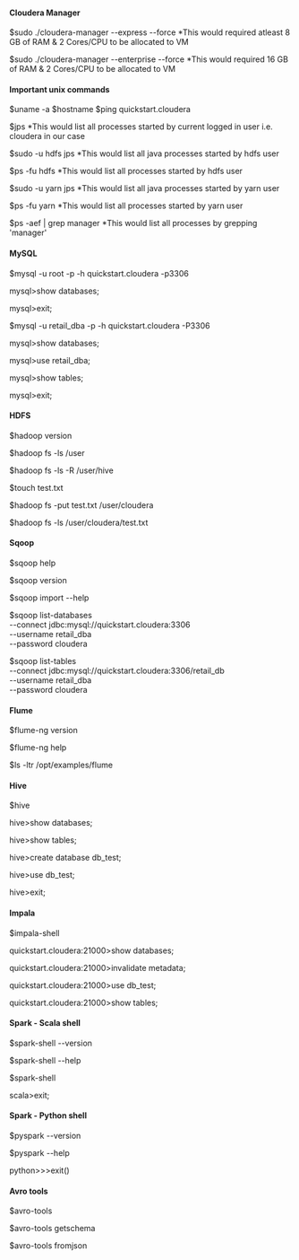 #### Cloudera Manager
$sudo ./cloudera-manager --express --force 
*This would required atleast 8 GB of RAM & 2 Cores/CPU to be allocated to VM

$sudo ./cloudera-manager --enterprise --force 
*This would required 16 GB of RAM & 2 Cores/CPU to be allocated to VM

#### Important unix commands
$uname -a
$hostname
$ping quickstart.cloudera

$jps
*This would list all processes started by current logged in user i.e. cloudera in our case

$sudo -u hdfs jps
*This would list all java processes started by hdfs user

$ps -fu hdfs
*This would list all processes started by hdfs user

$sudo -u yarn jps
*This would list all java processes started by yarn user

$ps -fu yarn
*This would list all processes started by yarn user

$ps -aef | grep manager
*This would list all processes by grepping 'manager'

#### MySQL
$mysql -u root -p -h quickstart.cloudera -p3306

mysql>show databases;

mysql>exit;

$mysql -u retail_dba -p -h quickstart.cloudera -P3306

mysql>show databases;

mysql>use retail_dba;

mysql>show tables; 

mysql>exit; 

#### HDFS
$hadoop version

$hadoop fs -ls /user

$hadoop fs -ls -R /user/hive 

$touch test.txt

$hadoop fs -put test.txt /user/cloudera

$hadoop fs -ls /user/cloudera/test.txt

#### Sqoop
$sqoop help

$sqoop version

$sqoop import --help

$sqoop list-databases \
 --connect jdbc:mysql://quickstart.cloudera:3306 \
 --username retail_dba \
 --password cloudera

$sqoop list-tables \
 --connect jdbc:mysql://quickstart.cloudera:3306/retail_db \
 --username retail_dba \
 --password cloudera

#### Flume
$flume-ng version

$flume-ng help

$ls -ltr /opt/examples/flume

#### Hive
$hive

hive>show databases;

hive>show tables;

hive>create database db_test;

hive>use db_test;

hive>exit;

#### Impala
$impala-shell

quickstart.cloudera:21000>show databases;

quickstart.cloudera:21000>invalidate metadata;

quickstart.cloudera:21000>use db_test;

quickstart.cloudera:21000>show tables;

#### Spark - Scala shell
$spark-shell --version

$spark-shell --help

$spark-shell

scala>exit;

#### Spark - Python shell
$pyspark --version

$pyspark --help

python>>>exit()

#### Avro tools
$avro-tools

$avro-tools getschema

$avro-tools fromjson


